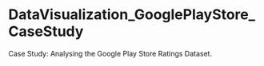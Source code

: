 # DataVisualization_GooglePlayStore_CaseStudy
Case Study: Analysing the Google Play Store Ratings Dataset.
